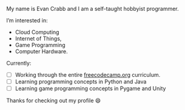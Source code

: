 My name is Evan Crabb and I am a self-taught hobbyist programmer.

I’m interested in:
- Cloud Computing
- Internet of Things, 
- Game Programming
- Computer Hardware.

Currently:
- [ ] Working through the entire [freecodecamp.org](https://www.freecodecamp.org/learn) curriculum. 
- [ ] Learning programming concepts in Python and Java
- [ ] Learning game programming concepts in Pygame and Unity

Thanks for checking out my profile 😄 
